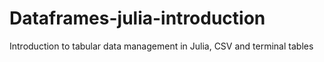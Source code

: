# Dataframes-julia-introduction
Introduction to tabular data management in Julia, CSV and terminal tables
